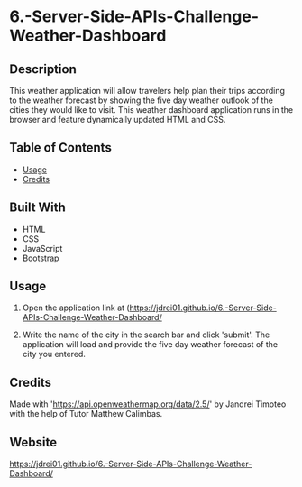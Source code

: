 # 6.-Server-Side-APIs-Challenge-Weather-Dashboard
## Description 
This weather application will allow travelers help plan their trips according to the weather forecast by showing the five day weather outlook of the cities they would like to visit. This weather dashboard application runs in the browser and feature dynamically updated HTML and CSS.
​
## Table of Contents
* [Usage](#usage)
* [Credits](#credits)

## Built With
* HTML
* CSS
* JavaScript
* Bootstrap
​
## Usage 
1. ​Open the application link at (https://jdrei01.github.io/6.-Server-Side-APIs-Challenge-Weather-Dashboard/

2. Write the name of the city in the search bar and click 'submit'. The application will load and provide the five day weather forecast of the city you entered.
​
​
## Credits
​Made with 'https://api.openweathermap.org/data/2.5/' by Jandrei Timoteo with the help of Tutor Matthew Calimbas.

## Website
https://jdrei01.github.io/6.-Server-Side-APIs-Challenge-Weather-Dashboard/
